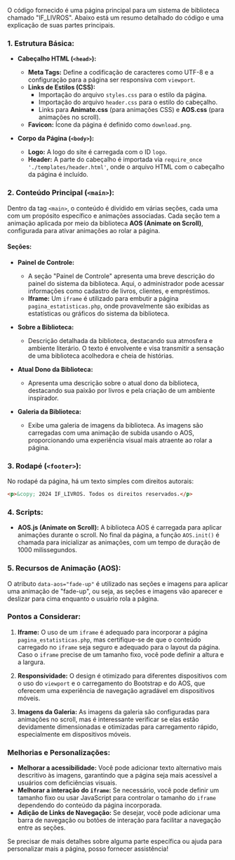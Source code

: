 O código fornecido é uma página principal para um sistema de biblioteca chamado "IF_LIVROS". Abaixo está um resumo detalhado do código e uma explicação de suas partes principais.

### 1. **Estrutura Básica:**

- **Cabeçalho HTML (`<head>`):**
  - **Meta Tags:** Define a codificação de caracteres como UTF-8 e a configuração para a página ser responsiva com `viewport`.
  - **Links de Estilos (CSS):** 
    - Importação do arquivo `styles.css` para o estilo da página.
    - Importação do arquivo `header.css` para o estilo do cabeçalho.
    - Links para **Animate.css** (para animações CSS) e **AOS.css** (para animações no scroll).
  - **Favicon:** Ícone da página é definido como `download.png`.

- **Corpo da Página (`<body>`):**
  - **Logo:** A logo do site é carregada com o ID `logo`.
  - **Header:** A parte do cabeçalho é importada via `require_once './templates/header.html'`, onde o arquivo HTML com o cabeçalho da página é incluído.
  
### 2. **Conteúdo Principal (`<main>`):**

Dentro da tag `<main>`, o conteúdo é dividido em várias seções, cada uma com um propósito específico e animações associadas. Cada seção tem a animação aplicada por meio da biblioteca **AOS (Animate on Scroll)**, configurada para ativar animações ao rolar a página.

#### **Seções:**

- **Painel de Controle:**
  - A seção "Painel de Controle" apresenta uma breve descrição do painel do sistema da biblioteca. Aqui, o administrador pode acessar informações como cadastro de livros, clientes, e empréstimos.
  - **Iframe:** Um `iframe` é utilizado para embutir a página `pagina_estatisticas.php`, onde provavelmente são exibidas as estatísticas ou gráficos do sistema da biblioteca.

- **Sobre a Biblioteca:**
  - Descrição detalhada da biblioteca, destacando sua atmosfera e ambiente literário. O texto é envolvente e visa transmitir a sensação de uma biblioteca acolhedora e cheia de histórias.

- **Atual Dono da Biblioteca:**
  - Apresenta uma descrição sobre o atual dono da biblioteca, destacando sua paixão por livros e pela criação de um ambiente inspirador.
  
- **Galeria da Biblioteca:**
  - Exibe uma galeria de imagens da biblioteca. As imagens são carregadas com uma animação de subida usando o AOS, proporcionando uma experiência visual mais atraente ao rolar a página.

### 3. **Rodapé (`<footer>`):**
No rodapé da página, há um texto simples com direitos autorais:
```html
<p>&copy; 2024 IF_LIVROS. Todos os direitos reservados.</p>
```

### 4. **Scripts:**
- **AOS.js (Animate on Scroll):** A biblioteca AOS é carregada para aplicar animações durante o scroll. No final da página, a função `AOS.init()` é chamada para inicializar as animações, com um tempo de duração de 1000 milissegundos.
  
### 5. **Recursos de Animação (AOS):**
O atributo `data-aos="fade-up"` é utilizado nas seções e imagens para aplicar uma animação de "fade-up", ou seja, as seções e imagens vão aparecer e deslizar para cima enquanto o usuário rola a página.

### Pontos a Considerar:
1. **Iframe:**
   O uso de um `iframe` é adequado para incorporar a página `pagina_estatisticas.php`, mas certifique-se de que o conteúdo carregado no `iframe` seja seguro e adequado para o layout da página. Caso o `iframe` precise de um tamanho fixo, você pode definir a altura e a largura.
   
2. **Responsividade:**
   O design é otimizado para diferentes dispositivos com o uso do `viewport` e o carregamento do Bootstrap e do AOS, que oferecem uma experiência de navegação agradável em dispositivos móveis.

3. **Imagens da Galeria:**
   As imagens da galeria são configuradas para animações no scroll, mas é interessante verificar se elas estão devidamente dimensionadas e otimizadas para carregamento rápido, especialmente em dispositivos móveis.

### Melhorias e Personalizações:
- **Melhorar a acessibilidade:** Você pode adicionar texto alternativo mais descritivo às imagens, garantindo que a página seja mais acessível a usuários com deficiências visuais.
- **Melhorar a interação do `iframe`:** Se necessário, você pode definir um tamanho fixo ou usar JavaScript para controlar o tamanho do `iframe` dependendo do conteúdo da página incorporada.
- **Adição de Links de Navegação:** Se desejar, você pode adicionar uma barra de navegação ou botões de interação para facilitar a navegação entre as seções.

Se precisar de mais detalhes sobre alguma parte específica ou ajuda para personalizar mais a página, posso fornecer assistência!